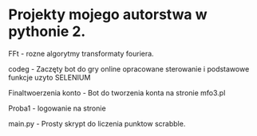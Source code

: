 # Projekty mojego autorstwa w pythonie 2.
FFt - rozne algorytmy transformaty fouriera.

codeg - Zaczęty bot do gry online opracowane sterowanie i podstawowe funkcje uzyto SELENIUM

Finaltwoerzenia konto - Bot do tworzenia konta na stronie mfo3.pl

Proba1 - logowanie na stronie

main.py - Prosty skrypt do liczenia punktow scrabble.
